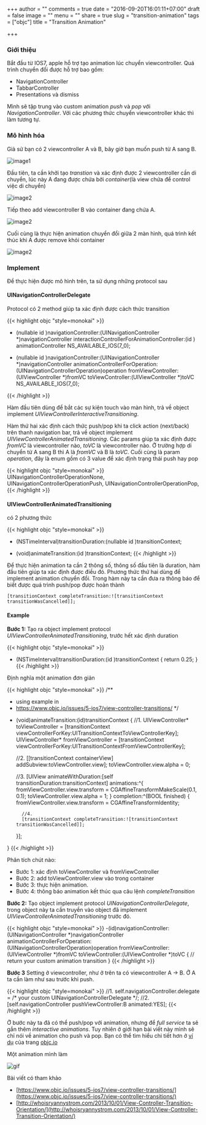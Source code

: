 +++
author = ""
comments = true
date = "2016-09-20T16:01:11+07:00"
draft = false
image = ""
menu = ""
share = true
slug = "transition-animation"
tags = ["objc"]
title = "Transition Animation"

+++

### Giới thiệu

Bắt đầu từ IOS7, apple hỗ trợ tạo animation lúc chuyển viewcontroller. Quá trình chuyển đổi được hỗ trợ bao gồm:

+ NavigationController
+ TabbarController
+ Presentations và dismiss

Mình sẽ tập trung vào custom animation *push* và *pop* với *NavigationController*. Với các phương thức chuyển viewcontroller khác thì làm tương tự.

### Mô hình hóa

Giả sử bạn có 2 viewcontroller A và B, bây giờ bạn muốn push từ A sang B.

![image1](/hugosite/images/note/1.jpg)

Đầu tiên, ta cần khởi tạo *transtion* và xác định được 2 viewcontroller cần di chuyển, lúc này A đang được chứa bởi *container*(là view chứa để control việc di chuyển)

![image2](/hugosite/images/note/2.jpg)

Tiếp theo add viewcontroller B vào container đang chứa A.

![image2](/hugosite/images/note/3.jpg)

Cuối cùng là thực hiện animation chuyển đổi giữa 2 màn hình, quá trình kết thúc khi A được remove khỏi container

![image2](/hugosite/images/note/4.jpg)

### Implement

Để thực hiện được mô hình trên, ta sử dụng những protocol sau

#### UINavigationControllerDelegate 

Protocol có 2 method giúp ta xác định được cách thức transition

{{< highlight objc "style=monokai" >}}
- (nullable id <UIViewControllerInteractiveTransitioning>)navigationController:(UINavigationController *)navigationController
                          interactionControllerForAnimationController:(id <UIViewControllerAnimatedTransitioning>) animationController NS_AVAILABLE_IOS(7_0);

- (nullable id <UIViewControllerAnimatedTransitioning>)navigationController:(UINavigationController *)navigationController
                                   animationControllerForOperation:(UINavigationControllerOperation)operation
                                                fromViewController:(UIViewController *)fromVC
                                                  toViewController:(UIViewController *)toVC  NS_AVAILABLE_IOS(7_0);

{{< /highlight >}}

Hàm đầu tiên dùng để bắt các sự kiện touch vào màn hình, trả về object implement *UIViewControllerInteractiveTransitioning*. 

Hàm thứ hai xác định cách thức push/pop khi ta click action (next/back) trên thanh navigation bar, trả về object implement *UIViewControllerAnimatedTransitioning*. Các params giúp ta xác định được *fromVC* là viewcontroller nào, *toVC* là viewcontroller nào. Ở trường hợp di chuyển từ A sang B thì A là *fromVC* và B là *toVC*.
Cuối cùng là param *operation*, đây là enum gồm có 3 value để xác định trạng thái push hay pop

{{< highlight objc "style=monokai" >}}
 UINavigationControllerOperationNone,
 UINavigationControllerOperationPush,
 UINavigationControllerOperationPop,
{{< /highlight >}}

#### UIViewControllerAnimatedTransitioning 
có 2 phương thức

{{< highlight objc "style=monokai" >}}
- (NSTimeInterval)transitionDuration:(nullable id <UIViewControllerContextTransitioning>)transitionContext;

- (void)animateTransition:(id <UIViewControllerContextTransitioning>)transitionContext;
{{< /highlight >}}

Để thực hiện animation ta cần 2 thông số, thông số đầu tiên là duration, hàm đầu tiên giúp ta xác định được điều đó. Phương thức thứ hai dùng để implement animation chuyển đổi. Trong hàm này ta cần đưa ra thông báo để biết được quá trình push/pop được hoàn thành


```
[transitionContext completeTransition:![transitionContext transitionWasCancelled]];
```

#### Example
**Bước 1:** Tạo ra object implement protocol *UIViewControllerAnimatedTransitioning*, trước hết xác định duration

{{< highlight objc "style=monokai" >}}
- (NSTimeInterval)transitionDuration:(id <UIViewControllerContextTransitioning>)transitionContext
{
    return 0.25;
}
{{< /highlight >}}

Định nghĩa một animation đơn giản

{{< highlight objc "style=monokai" >}}
/**
 * using example in 
 * https://www.objc.io/issues/5-ios7/view-controller-transitions/ 
 */

- (void)animateTransition:(id<UIViewControllerContextTransitioning>)transitionContext
{
    //1.
    UIViewController* toViewController = [transitionContext viewControllerForKey:UITransitionContextToViewControllerKey];
    UIViewController* fromViewController = [transitionContext viewControllerForKey:UITransitionContextFromViewControllerKey];

    //2.
    [[transitionContext containerView] addSubview:toViewController.view];
    toViewController.view.alpha = 0;

    //3.
    [UIView animateWithDuration:[self transitionDuration:transitionContext] animations:^{
        fromViewController.view.transform = CGAffineTransformMakeScale(0.1, 0.1);
        toViewController.view.alpha = 1;
    } completion:^(BOOL finished) {
        fromViewController.view.transform = CGAffineTransformIdentity;

        //4.
        [transitionContext completeTransition:![transitionContext transitionWasCancelled]];

    }];

}
{{< /highlight >}}

Phân tích chút nào:

+ Bước 1: xác định toViewController và fromViewController
+ Bước 2: add toViewController.view vào trong container
+ Bước 3: thực hiện animation.
+ Bước 4: thông báo animation kết thúc qua câu lệnh *completeTransition*

**Bước 2:**
Tạo object implement protocol *UINavigationControllerDelegate*, trong object này ta cần truyền vào object đã implement *UIViewControllerAnimatedTransitioning* trước đó.

{{< highlight objc "style=monokai" >}}
-(id<UIViewControllerAnimatedTransitioning>)navigationController:(UINavigationController *)navigationController
                                 animationControllerForOperation:(UINavigationControllerOperation)operation
                                              fromViewController:(UIViewController *)fromVC
                                                toViewController:(UIViewController *)toVC
{
    // return your custom animation transition
}
{{< /highlight >}}

**Bước 3**
Setting ở viewcontroller, như ở trên ta có viewcontroller A -> B. Ở A ta cần làm như sau trước khi push.

{{< highlight objc "style=monokai" >}}
//1.
self.navigationController.delegate = /* your custom UINavigationControllerDelegate */;
//2.
[self.navigationController pushViewController:B animated:YES];
{{< /highlight >}}

Ở bước này ta đã có thể push/pop với animation, nhưng để *full service* ta sẽ gắn thêm *interactive animations*. Tuy nhiên ở giới hạn bài viết này mình sẽ chỉ nói về animation cho push và pop. Bạn có thể tìm hiểu chi tiết hơn ở [ví dụ](https://github.com/objcio/issue5-view-controller-transitions) của trang [objc.io](https://www.objc.io/)

Một animation mình làm

![gif](https://media.giphy.com/media/l2Sq1x6bWR3i9S8sU/giphy.gif)

Bài viết có tham khảo

+ [https://www.objc.io/issues/5-ios7/view-controller-transitions/](https://www.objc.io/issues/5-ios7/view-controller-transitions/)
+ [http://whoisryannystrom.com/2013/10/01/View-Controller-Transition-Orientation/](http://whoisryannystrom.com/2013/10/01/View-Controller-Transition-Orientation/)




